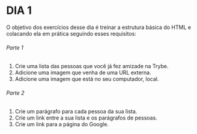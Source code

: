 # DIA 1

O objetivo dos exercícios desse dia é treinar a estrutura básica do HTML e colacando ela em prática seguindo esses requisitos:

###### Parte 1

1. Crie uma lista das pessoas que você já fez amizade na Trybe.
2. Adicione uma imagem que venha de uma URL externa.
3. Adicione uma imagem que está no seu computador, local.

###### Parte 2
1. Crie um parágrafo para cada pessoa da sua lista.
2. Crie um link entre a sua lista e os parágrafos de pessoas.
3. Crie um link para a página do Google.
